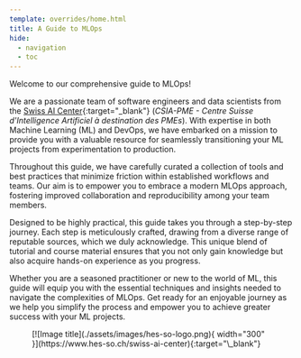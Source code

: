 ```yaml
---
template: overrides/home.html
title: A Guide to MLOps
hide:
  - navigation
  - toc
---
```


Welcome to our comprehensive guide to MLOps!

We are a passionate team of software engineers and data scientists from the
[Swiss AI Center](https://www.hes-so.ch/swiss-ai-center){:target="\_blank"}
(*CSIA-PME - Centre Suisse d'Intelligence Artificiel à destination des PMEs*).
With expertise in both Machine Learning (ML) and DevOps, we have embarked on a
mission to provide you with a valuable resource for seamlessly transitioning
your ML projects from experimentation to production.

Throughout this guide, we have carefully curated a collection of tools and best
practices that minimize friction within established workflows and teams. Our aim
is to empower you to embrace a modern MLOps approach, fostering improved
collaboration and reproducibility among your team members.

Designed to be highly practical, this guide takes you through a step-by-step
journey. Each step is meticulously crafted, drawing from a diverse range of
reputable sources, which we duly acknowledge. This unique blend of tutorial and
course material ensures that you not only gain knowledge but also acquire
hands-on experience as you progress.

Whether you are a seasoned practitioner or new to the world of ML, this guide
will equip you with the essential techniques and insights needed to navigate the
complexities of MLOps. Get ready for an enjoyable journey as we help you
simplify the process and empower you to achieve greater success with your ML
projects.

<figure markdown>
  [![Image title](./assets/images/hes-so-logo.png){ width="300"
  }](https://www.hes-so.ch/swiss-ai-center){:target="\_blank"}
</figure>
